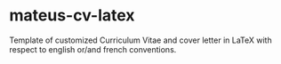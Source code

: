 # mateus-cv-latex
Template of customized Curriculum Vitae and cover letter in LaTeX with respect to english or/and french conventions.
